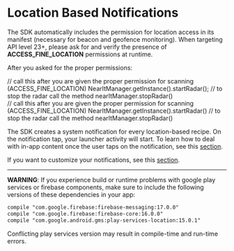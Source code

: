 # Location Based Notifications

The SDK automatically includes the permission for location access in its manifest (necessary for beacon and geofence monitoring). When targeting API level 23+, please ask for and verify the presence of **ACCESS_FINE_LOCATION** permissions at runtime.

After you asked for the proper permissions:

<div class="code-java">
// call this after you are given the proper permission for scanning (ACCESS_FINE_LOCATION)
NearItManager.getInstance().startRadar();
// to stop the radar call the method nearItManager.stopRadar()
</div>
<div class="code-kotlin">
// call this after you are given the proper permission for scanning (ACCESS_FINE_LOCATION)
NearItManager.getInstance().startRadar()
// to stop the radar call the method nearItManager.stopRadar()
</div>

The SDK creates a system notification for every location-based recipe. On the notification tap, your launcher activity will start.
To learn how to deal with in-app content once the user taps on the notification, see this [section](in-app-content.md).

If you want to customize your notifications, see this [section](custom-bkg-notification.md).

___
**WARNING**: If you experience build or runtime problems with google play services or firebase components, make sure to include the following versions of these dependencies in your app:
```xml
compile "com.google.firebase:firebase-messaging:17.0.0"
compile "com.google.firebase:firebase-core:16.0.0"
compile "com.google.android.gms:play-services-location:15.0.1"
```
Conflicting play services version may result in compile-time and run-time errors.
